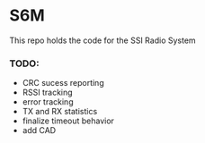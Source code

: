 # S6M

This repo holds the code for the SSI Radio System

### TODO: 
- CRC sucess reporting
- RSSI tracking
- error tracking
- TX and RX statistics
- finalize timeout behavior
- add CAD